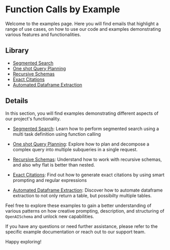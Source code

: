 # Function Calls by Example

Welcome to the examples page. Here you will find emails that highlight a range of use cases, on how to use our code and examples demonstrating various features and functionalities.

## Library 

- [Segmented Search](search.md)
- [One shot Query Planning](planning-tasks.md)
- [Recursive Schemas](recursive.md)
- [Exact Citations](exact_citations.md)
- [Automated Dataframe Extraction](autodataframe.md)

## Details

In this section, you will find examples demonstrating different aspects of our project's functionality.

- [Segmented Search](search.md): Learn how to perform segmented search using a multi task definition using function calling 

- [One shot Query Planning](planning-tasks.md): Explore how to plan and decompose a complex query into multiple subqueries in a single request.

- [Recursive Schemas](recursive.md): Understand how to work with recursive schemas, and also why flat is better than nested.

- [Exact Citations](exact_citations.md): Find out how to generate exact citations by using smart prompting and regular expressions

- [Automated Dataframe Extraction](autodataframe.md): Discover how to automate dataframe extraction to not only return a table, but possibilty multiple tables.

Feel free to explore these examples to gain a better understanding of various patterns on how creative prompting, description, and structuring of `OpenAISchema` and unlock new capabilities.

If you have any questions or need further assistance, please refer to the specific example documentation or reach out to our support team.

Happy exploring!